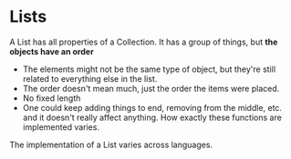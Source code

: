 # Lists

A List has all properties of a Collection. It has a group of things, but **the objects have an order**
- The elements might not be the same type of object, but they're still related to everything else in the list.
- The order doesn't mean much, just the order the items were placed.
- No fixed length
- One could keep adding things to end, removing from the middle, etc. and it doesn't really affect anything. How exactly these functions are implemented varies.

The implementation of a List varies across languages.
